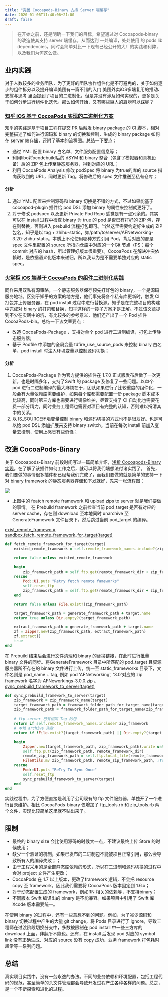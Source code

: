 ```yaml
---
title: "完善 Cocoapods-Binary 支持 Server 端缓存"
date: 2020-01-06T11:40:06+21:00
draft: false
---
```


> 在开始之前，还是明确一下我们的目标，希望通过对 Cocoapods-binary 的改造使其支持 server 端缓存，从而达到 一处编译，处处使用 的 pods lib dependencies。同时会简单对比一下现有已经公开的大厂的实践和利弊，以及我们为何这么做。
## 业内实践
对于人数较多的业务团队，为了更好的团队协作组件化是不可避免的，关于如何逐步的组件拆分以及提升编译美团有一篇不错的入门 美团外卖iOS多端复用的推动、支撑与思考 里面提到了项目的二进制化，但是并没有涉及如何实现的，更多是关于如何分步进行组件化迭代。那么如何开始，又有哪些巨人的肩膀可以踩呢？
### [知乎 iOS 基于 CocoaPods 实现的二进制化方案](https://medium.com/r/?url=https%3A%2F%2Fzhuanlan.zhihu.com%2Fp%2F44280283)
知乎的实践是基于项目工程在提交 PR 后触发 binary package 的 CI 脚本，相对完整描述了如何进行源码和 binary 的切换和控制，生成的 binary package 如何在 server 端存储，还附了基本的流程图。总结一下要点：
- 通过 YML 配置 binary 白名单、文件服务配置信息等；
- 利用libo将xcodebuild后的 dSYM 和 binary 整合（包含了模拟器和真机设备）后的 ZIP 包上传至静态服务器，得到对应的 URL；
- 利用 CocoaPods Analysis 修改 podSpec 将 binary 为true的库的 source 指向获取到的 URL，同时更新 Tag。将修改后的 spec 文件推送至私有仓库；

#### 分析
1. 通过 YML 配置来控制源码和 binary 切换是不错的方式，不过如果能基于cocoapod-plugin 插件给 pod DSL 添加 binary 的属性来控制就更好了。
2. 对于修改 podspec 以及更新 Private Pod Repo 感觉是有一点冗余的。其实可以在 install 过程中检查 binary 为 true 的 pod 是否已有打好的 ZIP 包，存在则替换，否则进入 prebuild 流程打包即可。当然这里需要约定好生成的 ZIP 包名，知乎是以 tag + zhihu-static，如/path/to/server/AFNetworking-3.20-zhihu-static。本质上不论使用哪种方式引用 Pod，背后对应的都是 spec 文件里配置的 source 所指向仓库中对应的一个Git 节点（PS：每个 commit 对应的 hash，所以管理好版本很重要）。CocoaPods 在解决冲突依赖时，是依据语义化版本来递归，所以我认为是不需要单独对应的 static spec。

### [火掌柜 iOS 端基于 CocoaPods 的组件二进制化实践](https://medium.com/r/?url=https%3A%2F%2Fwww.infoq.cn%2Farticle%2FhIUoAJjKNS3_TVdaf0EG)
同样采用双私有源策略，一个静态服务器保存预先打好包的 binary，一个是源码服务地址。区别于知乎的方案的地方是，他们事先将各个私有库更新时，触发 CI 打包并上传服务器，在 pod install 过程中进行替换源。知乎是在完整项目的构建中完成对 binary 的打包和替换，知乎这样的一揽子方案才是正解。不过该文章提到不少在实践中的坑，有比较多的参考意义，他们还产出了一个 Pod 插件 CocoaPods-bin。总结一下该文章要点：
- 改造 CocoaPods-Package ，支持对单个 pod 进行二进制编译，打包上传静态服务器;
- 基于 Podfile 中添加的全局变量 tdfire_use_source_pods 来控制 binary 白名单，pod install 时注入环境变量以控制源码切换；

#### 分析
1. CocoaPods-Package 作为官方提供的插件在 1.7.0 正式版发布后做了一次更新，也是时隔多年，支持了Swift 的 package 及修复了一些问题。以单个 pod 进行二进制编译的最大麻烦在于，团队如果进行了比较重度的组件化，一般会有大量依赖库需要维护，如果每个库都需要配置一份 package 脚本成本比较高，同时第三方库也需要进行镜像维护，尽管支持了 CI 自动化也需要花费一部分精力，同时业务工程师也需要对项目有完整的认知，否则难以捋清其中的关系。
2. 以 IS_SOURCE环境变量控制 binary 和源码切换的方式也不是很友好。也是可以给 pod DSL 添加扩展来支持 binary switch。当前在每次 install 前加入变量去控制，使用上感觉有些奇怪；

## 改造 CocoaPods-Binary
关于 Cocoapods-Binary 前段时间写过一篇简单介绍，[浅析 Cocoapods-Binary 实现](https://juejin.im/post/5dfdfcc76fb9a0165835acc6)。在了解了该插件如何工作之后，就可以将我们端想法付诸实践了。
首先，我们要做的事情很多插件都已经帮我们完成了，而我们要做的就是简单的支持一下对 binary framework 的静态服务器存储和下发就好，先来一张流程图：

![](https://user-gold-cdn.xitu.io/2020/1/6/16f769e9c045137f?w=3891&h=2218&f=png&s=589877)

- 上图中的 featch remote framework 和 upload zips to server 就是我们要做的事情。
在 Prebuild framework 之前检查当前 pod_target 是否有对应的 server cache，存在则 download 至本地同时 unarchive 至 GenerateFramework 文件目录下，然后跳过当前 pod_target 的编译。

[exist_remote_framewo = sandbox.fetch_remote_framework_for_target(target)](https://gist.github.com/looseyi/97820689ff80aa58c9791ece45d22a96)

```ruby
def fetch_remote_framework_for_target(target)
    existed_remote_framework = self.remote_framework_names.include?(zip_framework_name(target))

    return false unless existed_remote_framework

    begin
        zip_framework_path = self.ftp.get(remote_framework_dir + zip_framework_name(target))
    rescue
        Pod::UI.puts "Retry fetch remote fameworks"
        self.reset_ftp
        zip_framework_path = self.ftp.get(remote_framework_dir + zip_framework_name(target))
    end

    return false unless File.exist?(zip_framework_path)

    target_framework_path = generate_framework_path + target.name
    return true unless Dir.empty?(target_framework_path)

    extract_framework_path = generate_framework_path + target.name
    zf = Zipper.new(zip_framework_path, extract_framework_path)
    zf.extract()
    true
end
```

在 Prebuild 结束后会进行文件清理和 binary 的替换链接，在此时进行批量 binary 文件的同步。将GenerateFramework 目录中所匹配的 pod_target 且资源服务器所不存在的 binary 文件进行上传，统一至 static_frameworks 目录下，文件名则是 pod_name + tag, 例如 pod 'AFNetworking', '3.0'对应的 zip framework 名字为 AFNeworkings-3.0.0.zip 。
[sync_prebuild_framework_to_server(target)](https://gist.github.com/looseyi/f5674ad527c1a7e6d5cf896cfb4f0237)

```ruby
def sync_prebuild_framework_to_server(target)
    zip_framework = zip_framework_name(target)
    target_framework_path = framework_folder_path_for_target_name(target.name)
    zip_framework_path = framework_folder_path_for_target_name(zip_framework)

    # ftp server 已有相同 Tag 的包
    return if self.remote_framework_names.include? zip_framework
    # 本地 archive 失败
    return if !File.exist?(target_framework_path) || Dir.empty?(target_framework_path)

    begin
        Zipper.new(target_framework_path, zip_framework_path).write unless File.exist?(zip_framework_path)
        self.ftp.put(zip_framework_path, remote_framework_dir)
        remote_zip_framework_path = self.ftp.local_file(remote_framework_dir + zip_framework)
        FileUtils.mv zip_framework_path, remote_zip_framework_path, :force => true    
    rescue
        Pod::UI.puts "ReTry To Sync Once"
        self.reset_ftp
        sync_prebuild_framework_to_server(target)
    end
end
```

实践过程中，为了方便直接是利用了公司现有的 ftp 文件服务器，单独开了一个进行目录维护。相比 CocoaPods-binary 仅增加了 ftp_tools.rb 和 zip_tools.rb 两个文件，实现比较简单这里就不贴出来了。
## 限制
- 最终的 binary size 会比使用源码的时候大一点，不建议最终上传 Store 的时候使用；
- 缺少一个验证的机制，如果已发布的二进制包不能被项目正常引用，那么会导致所有人的编译失败；；
- 由于工程采用的是全部静态库依赖的形式，所以在二进制和源码切换的过程中会对 project 文件产生更改；
- CocoaPods 在 1.7 以上版本，更改了framework 逻辑，不会把 resource copy 至 framework，因此我们需要将 CocoaPods 版本固定到 1.6.x；
- 对于动态配置生成的 framework，例如RN 相关的依赖等，不支持binary；
- 不同版本 Swift 编译出的 binary 是不能兼容。如果项目中引用了 Swift 库Xcode 版本需要统一。

在使用 binary 的过程中，还有一些意想不到的问题。例如，为了减少源码和 binary 切换过程中产生的大量 git change，将 Pods 目录进行了 ignore，导致工程师在过渡阶段切换分支中，多数被限制在 pod install 中一些三方库的 download 上面，非翻所不能也。还有，在 install 后发现 pod 对应的 symbol link 没有正确生成、对应的 source 没有 copy 成功、业务 framework 打包耗时超常等一系列问题。
## 总结
真实项目实践中，没有一劳永逸的办法。不同的业务依赖和环境配置，包括工程代码的规范，甚至简单的头文件管理都会导致开发过程产生各种各样的问题。总之，是一个不断探索和进化的过程。